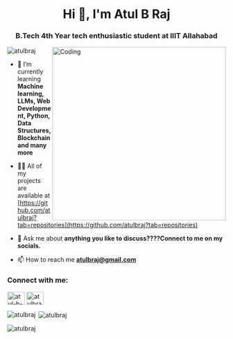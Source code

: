 <h1 align="center">Hi 👋, I'm Atul B Raj</h1>
<h3 align="center">B.Tech 4th Year tech enthusiastic student at IIIT Allahabad</h3>
<img align="right" alt="Coding" width="400" src="https://media.tenor.com/rePDfDWO3XoAAAAd/hacking.gif">

<p align="left"> <img src="https://komarev.com/ghpvc/?username=atulbraj&label=Profile%20views&color=0e75b6&style=flat" alt="atulbraj" /> </p>

- 🌱 I’m currently learning **Machine learning, LLMs, Web Development, Python, Data Structures, Blockchain and many more**

- 👨‍💻 All of my projects are available at [https://github.com/atulbraj?tab=repositories](https://github.com/atulbraj?tab=repositories)

- 💬 Ask me about **anything you like to discuss????Connect to me on my socials.**

- 📫 How to reach me **atulbraj@gmail.com**

<h3 align="left">Connect with me:</h3>
<p align="left">
<a href="https://linkedin.com/in/atul-b-raj-089634225"><img align="center" src="https://raw.githubusercontent.com/rahuldkjain/github-profile-readme-generator/master/src/images/icons/Social/linked-in-alt.svg" alt="atul-b-raj-089634225" height="30" width="40" /></a>
<a href="https://kaggle.com/atulbraj" target="blank"><img align="center" src="https://raw.githubusercontent.com/rahuldkjain/github-profile-readme-generator/master/src/images/icons/Social/kaggle.svg" alt="atulbraj" height="30" width="40" /></a>
<p><img align="left" src="https://github-readme-stats.vercel.app/api/top-langs?username=atulbraj&show_icons=true&locale=en&layout=compact" alt="atulbraj" /></p>

<p>&nbsp;<img align="center" src="https://github-readme-stats.vercel.app/api?username=atulbraj&show_icons=true&locale=en" alt="atulbraj" /></p>

<p><img align="center" src="https://github-readme-streak-stats.herokuapp.com/?user=atulbraj&" alt="atulbraj" /></p>
